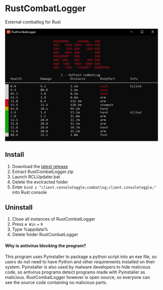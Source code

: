 # RustCombatLogger
External combatlog for Rust

![RustCombatLogger Screenshot](https://raw.githubusercontent.com/adriankasper/RustCombatLogger/main/media/Screenshot.png)
## Install
1) Download the [latest release](https://github.com/adriankasper/RustCombatLogger/releases/latest)
2) Extract RustCombatLogger.zip
3) Launch RCLUpdater.bat
4) Delete the exctracted folder
5) Enter `bind z "client.consoletoggle;combatlog;client.consoletoggle;"` into Rust console

## Uninstall
1) Close all instances of RustCombatLogger
2) Press `⊞ Win` + `R`
3) Type %appdata%
4) Delete folder RustCombatLogger

#### Why is antivirus blocking the program?
This program uses Pyinstaller to package a python script into an exe file, so users do not need to have Python and other requirements installed on their system. Pyinstaller is also used by malware developers to hide malicious code, so antivirus programs detect programs made with Pyinstaller as malicious. RustCombatLogger however is open source, so everyone can see the source code containing no malicious parts.
